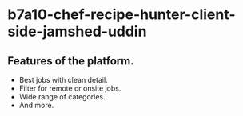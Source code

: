 ﻿# b7a10-chef-recipe-hunter-client-side-jamshed-uddin


## Features of the platform.

- Best jobs with clean detail.
- Filter for remote or onsite jobs.
- Wide range of categories.
- And more.
